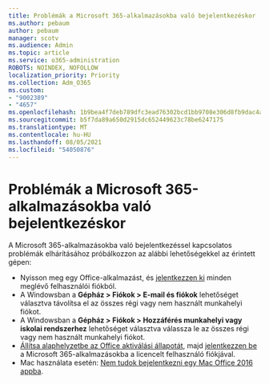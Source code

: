 ```yaml
---
title: Problémák a Microsoft 365-alkalmazásokba való bejelentkezéskor
ms.author: pebaum
author: pebaum
manager: scotv
ms.audience: Admin
ms.topic: article
ms.service: o365-administration
ROBOTS: NOINDEX, NOFOLLOW
localization_priority: Priority
ms.collection: Adm_O365
ms.custom:
- "9002389"
- "4657"
ms.openlocfilehash: 1b9bea4f7deb789dfc3ead76302bcd1bb9708e306d8fb9dac4a9e7b8631bf9ed
ms.sourcegitcommit: b5f7da89a650d2915dc652449623c78be6247175
ms.translationtype: MT
ms.contentlocale: hu-HU
ms.lasthandoff: 08/05/2021
ms.locfileid: "54050876"
---
```

# <a name="issues-signing-into-microsoft-365-apps"></a>Problémák a Microsoft 365-alkalmazásokba való bejelentkezéskor

A Microsoft 365-alkalmazásokba való bejelentkezéssel kapcsolatos problémák elhárításához próbálkozzon az alábbi lehetőségekkel az érintett gépen:

- Nyisson meg egy Office-alkalmazást, és [jelentkezzen ki](https://go.microsoft.com/fwlink/?linkid=2114082) minden meglévő felhasználói fiókból.
- A Windowsban a **Gépház > Fiókok > E-mail és fiókok** lehetőséget választva távolítsa el az összes régi vagy nem használt munkahelyi fiókot.
- A Windowsban a **Gépház > Fiókok > Hozzáférés munkahelyi vagy iskolai rendszerhez** lehetőséget választva válassza le az összes régi vagy nem használt munkahelyi fiókot.
- [Állítsa alaphelyzetbe az Office aktiválási állapotát](https://docs.microsoft.com/office365/troubleshoot/activation/reset-office-365-proplus-activation-state), majd [jelentkezzen be](https://support.office.com/article/sign-in-to-office-b9582171-fd1f-4284-9846-bdd72bb28426) a Microsoft 365-alkalmazásokba a licencelt felhasználó fiókjával.
- Mac használata esetén: [Nem tudok bejelentkezni egy Mac Office 2016 appba](https://docs.microsoft.com/office365/troubleshoot/authentication/sign-in-to-office-2016-for-mac-fail).
